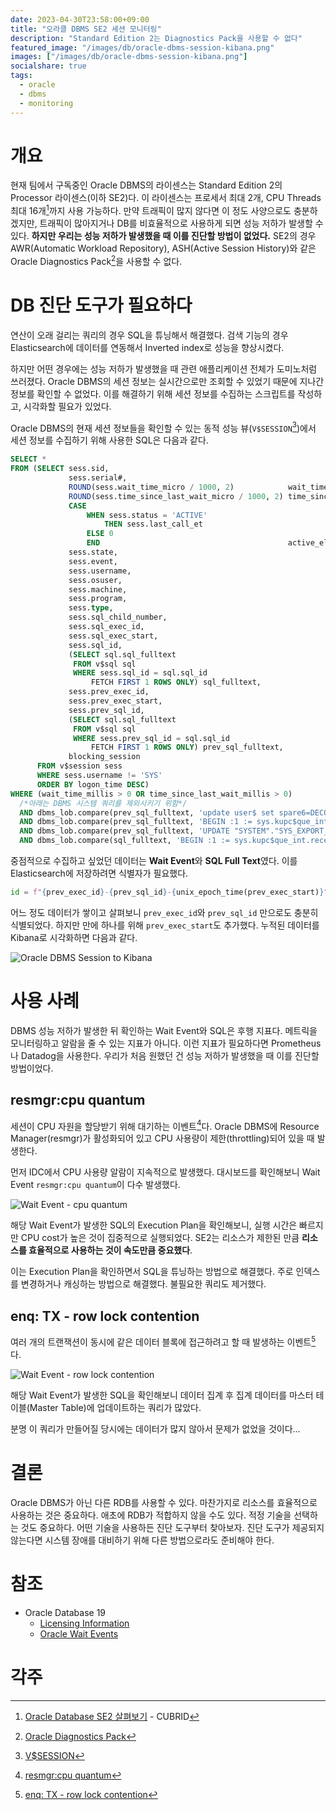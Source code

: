 ```yaml
---
date: 2023-04-30T23:58:00+09:00
title: "오라클 DBMS SE2 세션 모니터링"
description: "Standard Edition 2는 Diagnostics Pack을 사용할 수 없다"
featured_image: "/images/db/oracle-dbms-session-kibana.png"
images: ["/images/db/oracle-dbms-session-kibana.png"]
socialshare: true
tags:
  - oracle
  - dbms
  - monitoring
---
```


# 개요

현재 팀에서 구독중인 Oracle DBMS의 라이센스는 Standard Edition 2의 Processor 라이센스(이하 SE2)다.
이 라이센스는 프로세서 최대 2개, CPU Threads 최대 16개[^1]까지 사용 가능하다.
만약 트래픽이 많지 않다면 이 정도 사양으로도 충분하겠지만,
트래픽이 많아지거나 DB를 비효율적으로 사용하게 되면 성능 저하가 발생할 수 있다.
**하지만 우리는 성능 저하가 발생했을 때 이를 진단할 방법이 없었다.**
SE2의 경우 AWR(Automatic Workload Repository), ASH(Active Session History)와 같은
Oracle Diagnostics Pack[^2]을
사용할 수 없다.

# DB 진단 도구가 필요하다

연산이 오래 걸리는 쿼리의 경우 SQL을 튜닝해서 해결했다.
검색 기능의 경우 Elasticsearch에 데이터를 연동해서 Inverted index로 성능을 향상시켰다.

하지만 어떤 경우에는 성능 저하가 발생했을 때 관련 애플리케이션 전체가 도미노처럼 쓰러졌다.
Oracle DBMS의 세션 정보는 실시간으로만 조회할 수 있었기 때문에 지나간 정보를 확인할 수 없었다.
이를 해결하기 위해 세션 정보를 수집하는 스크립트를 작성하고, 시각화할 필요가 있었다.

Oracle DBMS의 현재 세션 정보들을 확인할 수 있는 동적 성능 뷰(`V$SESSION`[^3])에서
세션 정보를 수집하기 위해 사용한 SQL은 다음과 같다.

```sql
SELECT *
FROM (SELECT sess.sid,
             sess.serial#,
             ROUND(sess.wait_time_micro / 1000, 2)            wait_time_millis,
             ROUND(sess.time_since_last_wait_micro / 1000, 2) time_since_last_wait_millis,
             CASE
                 WHEN sess.status = 'ACTIVE'
                     THEN sess.last_call_et
                 ELSE 0
                 END                                          active_elapsed_time_secs,
             sess.state,
             sess.event,
             sess.username,
             sess.osuser,
             sess.machine,
             sess.program,
             sess.type,
             sess.sql_child_number,
             sess.sql_exec_id,
             sess.sql_exec_start,
             sess.sql_id,
             (SELECT sql.sql_fulltext
              FROM v$sql sql
              WHERE sess.sql_id = sql.sql_id
                  FETCH FIRST 1 ROWS ONLY) sql_fulltext,
             sess.prev_exec_id,
             sess.prev_exec_start,
             sess.prev_sql_id,
             (SELECT sql.sql_fulltext
              FROM v$sql sql
              WHERE sess.prev_sql_id = sql.sql_id
                  FETCH FIRST 1 ROWS ONLY) prev_sql_fulltext,
             blocking_session
      FROM v$session sess
      WHERE sess.username != 'SYS'
      ORDER BY logon_time DESC)
WHERE (wait_time_millis > 0 OR time_since_last_wait_millis > 0)
  /*아래는 DBMS 시스템 쿼리를 제외시키기 위함*/
  AND dbms_lob.compare(prev_sql_fulltext, 'update user$ set spare6=DECODE(to_char(:2, ''YYYY-MM-DD''), ''0000-00-00'', to_date(NULL), :2) where user#=:1') != 0
  AND dbms_lob.compare(prev_sql_fulltext, 'BEGIN :1 := sys.kupc$que_int.get_status(:2, :3); END;') != 0
  AND dbms_lob.compare(prev_sql_fulltext, 'UPDATE "SYSTEM"."SYS_EXPORT_SCHEMA_01" SET value_n = :1 WHERE process_order = :2') != 0
  AND dbms_lob.compare(sql_fulltext, 'BEGIN :1 := sys.kupc$que_int.receive(:2); END;') != 0
```

중점적으로 수집하고 싶었던 데이터는 **Wait Event**와 **SQL Full Text**였다.
이를 Elasticsearch에 저장하려면 식별자가 필요했다.

```python
id = f"{prev_exec_id}-{prev_sql_id}-{unix_epoch_time(prev_exec_start)}"
```

어느 정도 데이터가 쌓이고 살펴보니 `prev_exec_id`와 `prev_sql_id` 만으로도 충분히 식별되었다.
하지만 만에 하나를 위해 `prev_exec_start`도 추가했다.
누적된 데이터를 Kibana로 시각화하면 다음과 같다.

![Oracle DBMS Session to Kibana](/images/db/oracle-dbms-session-kibana.png)

# 사용 사례

DBMS 성능 저하가 발생한 뒤 확인하는 Wait Event와 SQL은 후행 지표다.
메트릭을 모니터링하고 알람을 줄 수 있는 지표가 아니다.
이런 지표가 필요하다면 Prometheus나 Datadog을 사용한다.
우리가 처음 원했던 건 성능 저하가 발생했을 때 이를 진단할 방법이었다.

## resmgr:cpu quantum

세션이 CPU 자원을 할당받기 위해 대기하는 이벤트[^4]다.
Oracle DBMS에 Resource Manager(resmgr)가 활성화되어 있고
CPU 사용량이 제한(throttling)되어 있을 때 발생한다.

먼저 IDC에서 CPU 사용량 알람이 지속적으로 발생했다.
대시보드를 확인해보니 Wait Event `resmgr:cpu quantum`이 다수 발생했다.

![Wait Event - cpu quantum](/images/db/wait-event-cpu-quantum.png)

해당 Wait Event가 발생한 SQL의 Execution Plan을 확인해보니,
실행 시간은 빠르지만 CPU cost가 높은 것이 집중적으로 실행되었다.
SE2는 리소스가 제한된 만큼 **리소스를 효율적으로 사용하는 것이 속도만큼 중요했다**.

이는 Execution Plan을 확인하면서 SQL을 튜닝하는 방법으로 해결했다.
주로 인덱스를 변경하거나 캐싱하는 방법으로 해결했다.
불필요한 쿼리도 제거했다.

## enq: TX - row lock contention

여러 개의 트랜잭션이 동시에 같은 데이터 블록에 접근하려고 할 때 발생하는 이벤트[^5]다.

![Wait Event - row lock contention](/images/db/wait-event-row-lock-contention.png)

해당 Wait Event가 발생한 SQL을 확인해보니
데이터 집계 후 집계 데이터를 마스터 테이블(Master Table)에 업데이트하는 쿼리가 많았다.

분명 이 쿼리가 만들어질 당시에는 데이터가 많지 않아서 문제가 없었을 것이다...

# 결론

Oracle DBMS가 아닌 다른 RDB를 사용할 수 있다.
마찬가지로 리소스를 효율적으로 사용하는 것은 중요하다.
애초에 RDB가 적합하지 않을 수도 있다.
적정 기술을 선택하는 것도 중요하다.
어떤 기술을 사용하든 진단 도구부터 찾아보자.
진단 도구가 제공되지 않는다면 시스템 장애를 대비하기 위해 다른 방법으로라도 준비해야 한다.

# 참조

- Oracle Database 19
  - [Licensing Information](https://docs.oracle.com/en/database/oracle/oracle-database/19/dblic/Licensing-Information.html)
  - [Oracle Wait Events](https://docs.oracle.com/en/database/oracle/oracle-database/19/refrn/oracle-wait-events.html)

# 각주

[^1]: [Oracle Database SE2 살펴보기](https://www.cubrid.com/blog/3813513) - CUBRID
[^2]: [Oracle Diagnostics Pack](https://docs.oracle.com/en/database/oracle/oracle-database/19/dblic/Licensing-Information.html#GUID-68A4128C-4F52-4441-8BC0-A66F5B3EEC35)
[^3]: [V$SESSION](https://docs.oracle.com/en/database/oracle/oracle-database/19/refrn/V-SESSION.html)
[^4]: [resmgr:cpu quantum](https://docs.oracle.com/en/database/oracle/oracle-database/19/refrn/descriptions-of-wait-events.html#GUID-078224AC-3117-48ED-AC8A-4C570AD462A0)
[^5]: [enq: TX - row lock contention](https://docs.oracle.com/en/database/oracle/oracle-database/19/refrn/descriptions-of-wait-events.html#GUID-2A907B53-E98C-44C3-BBF0-4C649D73DF07)
